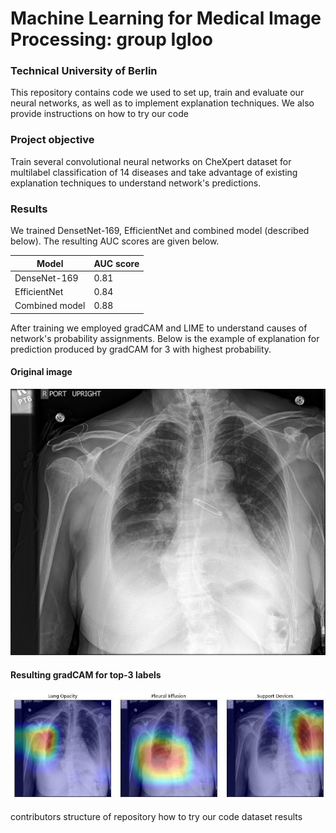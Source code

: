 # Machine Learning for Medical Image Processing: group Igloo
### Technical University of Berlin
This repository contains code we used to set up, train and evaluate our neural networks, as well as to implement explanation techniques. We also provide instructions on how to try our code 

### Project objective
Train several convolutional neural networks on CheXpert dataset for multilabel classification of 14 diseases and take advantage of existing explanation techniques to understand network's predictions.

### Results
We trained DensetNet-169, EfficientNet and combined model (described below). The resulting AUC scores are given below.

Model | AUC score
------------ | -------------
DenseNet-169 | 0.81
EfficientNet | 0.84
Combined model| 0.88

After training we employed gradCAM and LIME to understand causes of network's probability assignments. Below is the example of explanation for prediction produced by gradCAM for 3 with highest probability.

#### Original image
![Original image](https://raw.githubusercontent.com/ooodmt/MLMIP/master/sample_xray.jpg)

#### Resulting gradCAM for top-3 labels
![Original image](https://raw.githubusercontent.com/ooodmt/MLMIP/master/sample_gradCAM.jpg)


contributors
structure of repository
how to try our code
dataset
results



